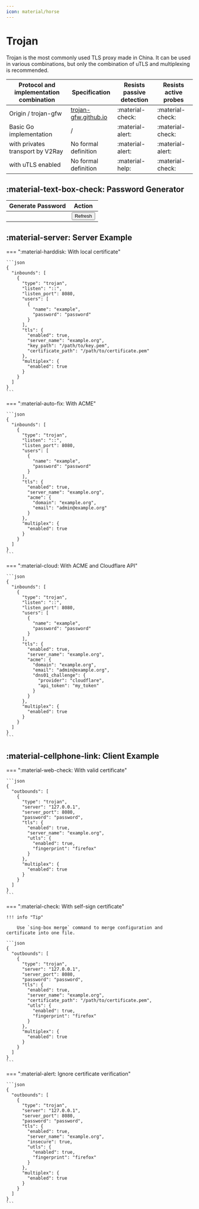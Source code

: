 ```yaml
---
icon: material/horse
---
```


# Trojan

Trojan is the most commonly used TLS proxy made in China. It can be used in various combinations,
but only the combination of uTLS and multiplexing is recommended.

| Protocol and implementation combination | Specification                                                        | Resists passive detection | Resists active probes |
|-----------------------------------------|----------------------------------------------------------------------|---------------------------|-----------------------|
| Origin / trojan-gfw                     | [trojan-gfw.github.io](https://trojan-gfw.github.io/trojan/protocol) | :material-check:          | :material-check:      |
| Basic Go implementation                 | /                                                                    | :material-alert:          | :material-check:      |
| with privates transport by V2Ray        | No formal definition                                                 | :material-alert:          | :material-alert:      |
| with uTLS enabled                       | No formal definition                                                 | :material-help:           | :material-check:      |

## :material-text-box-check: Password Generator

| Generate Password          | Action                                                          |
|----------------------------|-----------------------------------------------------------------|
| <code id="password"><code> | <button class="md-button" onclick="generate()">Refresh</button> |

<script>
    function generate() {
        const array = new Uint8Array(16);
        window.crypto.getRandomValues(array);
        document.getElementById("password").textContent = btoa(String.fromCharCode.apply(null, array));
    }
    generate();
</script>

## :material-server: Server Example

=== ":material-harddisk: With local certificate"

    ```json
    {
      "inbounds": [
        {
          "type": "trojan",
          "listen": "::",
          "listen_port": 8080,
          "users": [
            {
              "name": "example",
              "password": "password"
            }
          ],
          "tls": {
            "enabled": true,
            "server_name": "example.org",
            "key_path": "/path/to/key.pem",
            "certificate_path": "/path/to/certificate.pem"
          },
          "multiplex": {
            "enabled": true
          }
        }
      ]
    }
    ```

=== ":material-auto-fix: With ACME"

    ```json
    {
      "inbounds": [
        {
          "type": "trojan",
          "listen": "::",
          "listen_port": 8080,
          "users": [
            {
              "name": "example",
              "password": "password"
            }
          ],
          "tls": {
            "enabled": true,
            "server_name": "example.org",
            "acme": {
              "domain": "example.org",
              "email": "admin@example.org"
            }
          },
          "multiplex": {
            "enabled": true
          }
        }
      ]
    }
    ```

=== ":material-cloud: With ACME and Cloudflare API"

    ```json
    {
      "inbounds": [
        {
          "type": "trojan",
          "listen": "::",
          "listen_port": 8080,
          "users": [
            {
              "name": "example",
              "password": "password"
            }
          ],
          "tls": {
            "enabled": true,
            "server_name": "example.org",
            "acme": {
              "domain": "example.org",
              "email": "admin@example.org",
              "dns01_challenge": {
                "provider": "cloudflare",
                "api_token": "my_token"
              }
            }
          },
          "multiplex": {
            "enabled": true
          }
        }
      ]
    }
    ```

## :material-cellphone-link: Client Example

=== ":material-web-check: With valid certificate"

    ```json
    {
      "outbounds": [
        {
          "type": "trojan",
          "server": "127.0.0.1",
          "server_port": 8080,
          "password": "password",
          "tls": {
            "enabled": true,
            "server_name": "example.org",
            "utls": {
              "enabled": true,
              "fingerprint": "firefox"
            }
          },
          "multiplex": {
            "enabled": true
          }
        }
      ]
    }
    ```

=== ":material-check: With self-sign certificate"

    !!! info "Tip"
        
        Use `sing-box merge` command to merge configuration and certificate into one file.

    ```json
    {
      "outbounds": [
        {
          "type": "trojan",
          "server": "127.0.0.1",
          "server_port": 8080,
          "password": "password",
          "tls": {
            "enabled": true,
            "server_name": "example.org",
            "certificate_path": "/path/to/certificate.pem",
            "utls": {
              "enabled": true,
              "fingerprint": "firefox"
            }
          },
          "multiplex": {
            "enabled": true
          }
        }
      ]
    }
    ```

=== ":material-alert: Ignore certificate verification"

    ```json
    {
      "outbounds": [
        {
          "type": "trojan",
          "server": "127.0.0.1",
          "server_port": 8080,
          "password": "password",
          "tls": {
            "enabled": true,
            "server_name": "example.org",
            "insecure": true,
            "utls": {
              "enabled": true,
              "fingerprint": "firefox"
            }
          },
          "multiplex": {
            "enabled": true
          }
        }
      ]
    }
    ```
